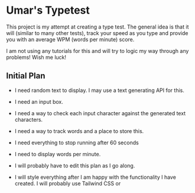 # Umar's Typetest

This project is my attempt at creating a type test. The general idea is that it will (similar to many other tests), track your speed as you type and provide you with an average WPM (words per minute) score.

I am not using any tutorials for this and will try to logic my way through any problems! Wish me luck!

## Initial Plan

- I need random text to display. I may use a text generating API for this.

- I need an input box.

- I need a way to check each input character against the generated text characters.

- I need a way to track words and a place to store this.

- I need everything to stop running after 60 seconds

- I need to display words per minute.

- I will probably have to edit this plan as I go along.

- I will style everything after I am happy with the functionality I have created. I will probably use Tailwind CSS or 